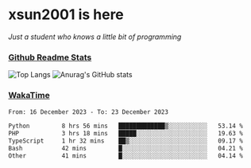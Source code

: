 # xsun2001 is here

*Just a student who knows a little bit of programming*

### [Github Readme Stats](https://github.com/anuraghazra/github-readme-stats)

![Top Langs](https://github-readme-stats.vercel.app/api/top-langs/?username=xsun2001&layout=compact&theme=radical) ![Anurag's GitHub stats](https://github-readme-stats.vercel.app/api?username=xsun2001&show_icons=true&theme=radical)

### [WakaTime](https://wakatime.com)

<!--START_SECTION:waka-->

```txt
From: 16 December 2023 - To: 23 December 2023

Python         8 hrs 56 mins   █████████████▒░░░░░░░░░░░   53.14 %
PHP            3 hrs 18 mins   █████░░░░░░░░░░░░░░░░░░░░   19.63 %
TypeScript     1 hr 32 mins    ██▒░░░░░░░░░░░░░░░░░░░░░░   09.17 %
Bash           42 mins         █░░░░░░░░░░░░░░░░░░░░░░░░   04.21 %
Other          41 mins         █░░░░░░░░░░░░░░░░░░░░░░░░   04.14 %
```

<!--END_SECTION:waka-->
